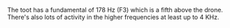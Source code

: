 The toot has a fundamental of 178 Hz (F3) which is a fifth above the drone.
There's also lots of activity in the higher frequencies at least up to 4 KHz.
